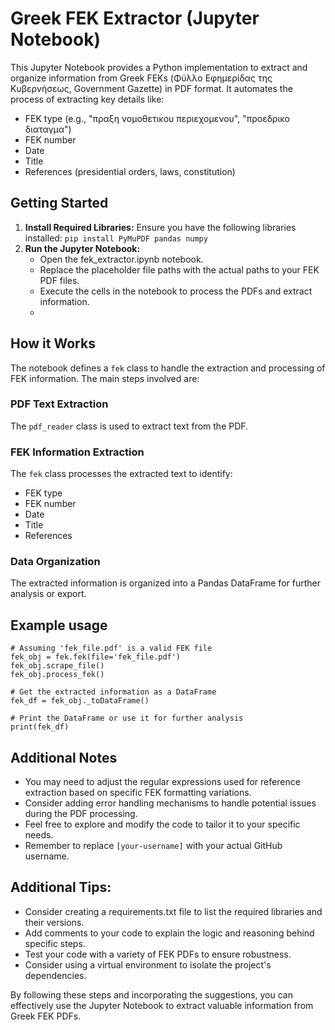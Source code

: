 # Greek FEK Extractor (Jupyter Notebook)

This Jupyter Notebook provides a Python implementation to extract and organize information from Greek FEKs (Φύλλο Εφημερίδας της Κυβερνήσεως, Government Gazette) in PDF format. It automates the process of extracting key details like:

* FEK type (e.g., "πραξη νομοθετικου περιεχομενου", "προεδρικο διαταγμα")
* FEK number
* Date
* Title
* References (presidential orders, laws, constitution)

## Getting Started

1. **Install Required Libraries:**
   Ensure you have the following libraries installed:
   ```pip install PyMuPDF pandas numpy```
2. **Run the Jupyter Notebook:**
   * Open the fek_extractor.ipynb notebook.
   * Replace the placeholder file paths with the actual paths to your FEK PDF files.
   * Execute the cells in the notebook to process the PDFs and extract information.
   * 
## How it Works

The notebook defines a `fek` class to handle the extraction and processing of FEK information. The main steps involved are:

### PDF Text Extraction
The `pdf_reader` class is used to extract text from the PDF.

### FEK Information Extraction
The `fek` class processes the extracted text to identify:

* FEK type
* FEK number
* Date
* Title
* References

### Data Organization
The extracted information is organized into a Pandas DataFrame for further analysis or export.

## Example usage
```
# Assuming 'fek_file.pdf' is a valid FEK file
fek_obj = fek.fek(file='fek_file.pdf')
fek_obj.scrape_file()
fek_obj.process_fek()

# Get the extracted information as a DataFrame
fek_df = fek_obj._toDataFrame()

# Print the DataFrame or use it for further analysis
print(fek_df)
```

## Additional Notes

* You may need to adjust the regular expressions used for reference extraction based on specific FEK formatting variations.
* Consider adding error handling mechanisms to handle potential issues during the PDF processing.
* Feel free to explore and modify the code to tailor it to your specific needs.
* Remember to replace `[your-username]` with your actual GitHub username.

## Additional Tips:

* Consider creating a requirements.txt file to list the required libraries and their versions.
* Add comments to your code to explain the logic and reasoning behind specific steps.
* Test your code with a variety of FEK PDFs to ensure robustness.
* Consider using a virtual environment to isolate the project's dependencies.

By following these steps and incorporating the suggestions, you can effectively use the Jupyter Notebook to extract valuable information from Greek FEK PDFs.
